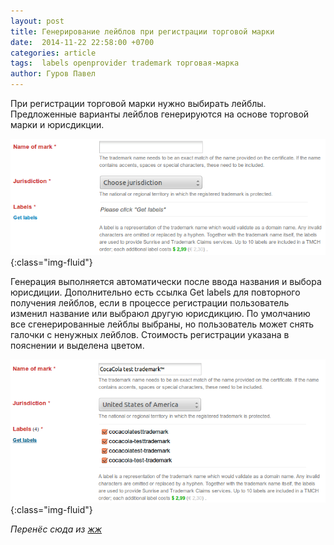 ```yaml
---
layout: post
title: Генерирование лейблов при регистрации торговой марки 
date:  2014-11-22 22:58:00 +0700
categories: article
tags:  labels openprovider trademark торговая-марка 
author: Гуров Павел
---
```


 При регистрации торговой марки нужно выбирать лейблы. Предложенные варианты лейблов генерируются на основе торговой марки и юрисдикции.

![2087_original](/assets/img/2087_original.png){:class="img-fluid"}

Генерация выполняется автоматически после ввода названия и выбора юрисдиции. Дополнительно есть ссылка Get labels для повторного получения лейблов, если в процессе регистрации пользователь изменил название или выбраюл другую юрисдикцию. По умолчанию все сгенерированные лейблы выбраны, но пользователь может снять галочки с ненужных лейблов. Стоимость регистрации указана в пояснении и выделена цветом.

![2309_original](/assets/img/2309_original.png){:class="img-fluid"}

*Перенёс сюда из [жж](https://gurovpavel.livejournal.com/1506.html)*
